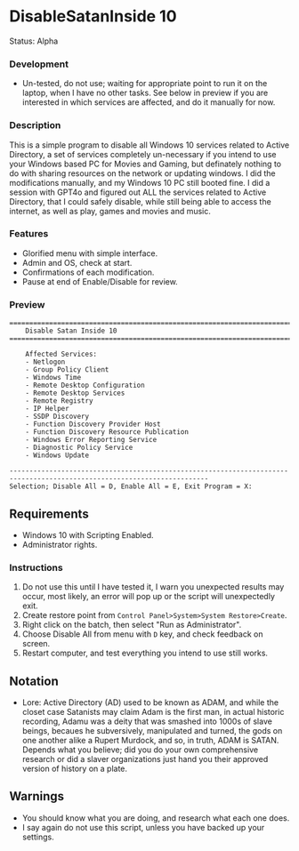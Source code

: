 # DisableSatanInside 10
Status: Alpha

### Development
- Un-tested, do not use; waiting for appropriate point to run it on the laptop, when I have no other tasks. See below in preview if you are interested in which services are affected, and do it manually for now.

### Description
This is a simple program to disable all Windows 10 services related to Active Directory, a set of services completely un-necessary if you intend to use your Windows based PC for Movies and Gaming, but definately nothing to do with sharing resources on the network or updating windows. I did the modifications manually, and my Windows 10 PC still booted fine. I did a session with GPT4o and figured out ALL the services related to Active Directory, that I could safely disable, while still being able to access the internet, as well as play, games and movies and music.

### Features
- Glorified menu with simple interface.
- Admin and OS, check at start.
- Confirmations of each modification.
- Pause at end of Enable/Disable for review.

### Preview
```
========================================================================================================================
    Disable Satan Inside 10
========================================================================================================================

    Affected Services:
    - Netlogon
    - Group Policy Client
    - Windows Time
    - Remote Desktop Configuration
    - Remote Desktop Services
    - Remote Registry
    - IP Helper
    - SSDP Discovery
    - Function Discovery Provider Host
    - Function Discovery Resource Publication
    - Windows Error Reporting Service
    - Diagnostic Policy Service
    - Windows Update

------------------------------------------------------------------------------------------------------------------------
Selection; Disable All = D, Enable All = E, Exit Program = X: 
```

## Requirements
- Windows 10 with Scripting Enabled.
- Administrator rights.

### Instructions
1. Do not use this until I have tested it, I warn you unexpected results may occur, most likely, an error will pop up or the script will unexpectedly exit.
2. Create restore point from `Control Panel>System>System Restore>Create`.
3. Right click on the batch, then select "Run as Administrator".
4. Choose Disable All from menu with `D` key, and check feedback on screen.
5. Restart computer, and test everything you intend to use still works.

## Notation
- Lore: Active Directory (AD) used to be known as ADAM, and while the closet case Satanists may claim Adam is the first man, in actual historic recording, Adamu was a deity that was smashed into 1000s of slave beings, becaues he subversively, manipulated and turned, the gods on one another alike a Rupert Murdock, and so, in truth, ADAM is SATAN. Depends what you believe; did you do your own comprehensive research or did a slaver organizations just hand you their approved version of history on a plate.

## Warnings
- You should know what you are doing, and research what each one does. 
- I say again do not use this script, unless you have backed up your settings.  
